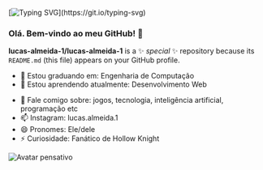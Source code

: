 
[![Typing SVG](https://readme-typing-svg.demolab.com?font=Micro+5&size=25&pause=1000&color=40F72C&center=true&vCenter=true&random=false&width=435&lines=Hello%2C+I'm+Lucas+Almeida;I'm+a+Computer+Engineer+Student+at+UFBA;I+love+technology%2C+programming%2C+games%2C+A.I.+etc;Nice+to+meet+you!)](https://git.io/typing-svg)

### Olá. Bem-vindo ao meu GitHub! 👋


**lucas-almeida-1/lucas-almeida-1** is a ✨ _special_ ✨ repository because its `README.md` (this file) appears on your GitHub profile.

- 🔭 Estou graduando em: Engenharia de Computação
- 🌱 Estou aprendendo atualmente: Desenvolvimento Web
<!--- 👯 I’m looking to collaborate on ...
- 🤔 I’m looking for help with ...-->
- 💬 Fale comigo sobre: jogos, tecnologia, inteligência artificial, programação etc
- 📫 Instagram: lucas.almeida.1
- 😄 Pronomes: Ele/dele
- ⚡ Curiosidade: Fanático de Hollow Knight

![Avatar pensativo](https://github.com/lucas-almeida-1/lucas-almeida-1/assets/109558965/41f5b334-dadd-4a64-82ac-d4638b647117)


